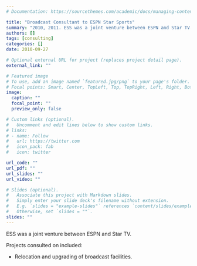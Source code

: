```yaml
---
# Documentation: https://sourcethemes.com/academic/docs/managing-content/

title: "Broadcast Consultant to ESPN Star Sports"
summary: "2010, 2011. ESS was a joint venture between ESPN and Star TV."
authors: []
tags: [consulting]
categories: []
date: 2010-09-27

# Optional external URL for project (replaces project detail page).
external_link: ""

# Featured image
# To use, add an image named `featured.jpg/png` to your page's folder.
# Focal points: Smart, Center, TopLeft, Top, TopRight, Left, Right, BottomLeft, Bottom, BottomRight.
image:
  caption: ""
  focal_point: ""
  preview_only: false

# Custom links (optional).
#   Uncomment and edit lines below to show custom links.
# links:
# - name: Follow
#   url: https://twitter.com
#   icon_pack: fab
#   icon: twitter

url_code: ""
url_pdf: ""
url_slides: ""
url_video: ""

# Slides (optional).
#   Associate this project with Markdown slides.
#   Simply enter your slide deck's filename without extension.
#   E.g. `slides = "example-slides"` references `content/slides/example-slides.md`.
#   Otherwise, set `slides = ""`.
slides: ""
---
```

ESS was a joint venture between ESPN and Star TV.

Projects consulted on included:
- Relocation and upgrading of broadcast facilities.
